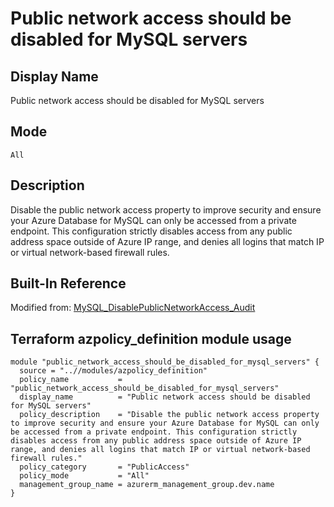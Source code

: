 # Public network access should be disabled for MySQL servers

## Display Name

Public network access should be disabled for MySQL servers

## Mode

`All`

## Description

Disable the public network access property to improve security and ensure your Azure Database for MySQL can only be accessed from a private endpoint. This configuration strictly disables access from any public address space outside of Azure IP range, and denies all logins that match IP or virtual network-based firewall rules.

## Built-In Reference

Modified from: [MySQL_DisablePublicNetworkAccess_Audit](https://github.com/Azure/azure-policy/blob/master/built-in-policies/policyDefinitions/SQL/MySQL_DisablePublicNetworkAccess_Audit.json)

Terraform azpolicy_definition module usage
-----

```hcl
module "public_network_access_should_be_disabled_for_mysql_servers" {
  source = "..//modules/azpolicy_definition"
  policy_name           = "public_network_access_should_be_disabled_for_mysql_servers"
  display_name          = "Public network access should be disabled for MySQL servers"
  policy_description    = "Disable the public network access property to improve security and ensure your Azure Database for MySQL can only be accessed from a private endpoint. This configuration strictly disables access from any public address space outside of Azure IP range, and denies all logins that match IP or virtual network-based firewall rules."
  policy_category       = "PublicAccess"
  policy_mode           = "All"
  management_group_name = azurerm_management_group.dev.name
}
```

